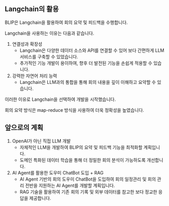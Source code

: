 ## Langchain의 활용
BLIP은 Langchain을 활용하여 회의 요약 및 피드백을 수행합니다.

Langchain을 사용하는 이유는 다음과 같습니다.
1. 연결성과 확장성
   - Langchain은 다양한 데이터 소스와 API를 연결할 수 있어 보다 간편하게 LLM 서비스를 구축할 수 있었습니다.
   - 추가적인 기능 개발이 용이하여, 향후 더 발전된 기능을 손쉽게 적용할 수 있습니다.
2. 강력한 자연어 처리 능력
   - Langchain은 LLM과의 통합을 통해 회의 내용을 깊이 이해하고 요약할 수 있습니다.
   

이러한 이유로 Langchain을 선택하여 개발을 시작했습니다.

회의 요약 방식은 map-reduce 방식을 사용하여 더욱 정확성을 높였습니다.

## 앞으로의 계획
1. OpenAI가 아닌 직접 LLM 개발
   - 자체적인 LLM을 개발하여 BLIP의 요약 및 피드백 기능을 최적화할 계획입니다.
   - 도메인 특화된 데이터 학습을 통해 더 정밀한 회의 분석이 가능하도록 개선합니다.
2. AI Agent를 활용한 도우미 ChatBot 도입 + RAG
   - AI Agent 기반의 회의 도우미 ChatBot을 도입하여 회의 일정관리 및 회의 관리 전반을 지원하는 AI Agent를 개발할 계획입니다.
   - RAG 기술을 활용하여 기존 회의 기록 및 외부 데이터를 참고한 보다 정교한 응답을 제공합니다.

